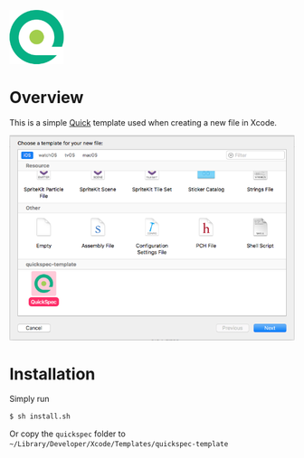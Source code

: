 ![](quickspec/QuickSpec.xctemplate/TemplateIcon@2x.png)

# Overview

This is a simple [Quick](https://github.com/Quick/Quick) template used when creating a new file in Xcode.

![](.images/xcode-template-selection.png)

# Installation

Simply run

```zsh
$ sh install.sh
```

Or copy the `quickspec` folder to `~/Library/Developer/Xcode/Templates/quickspec-template`